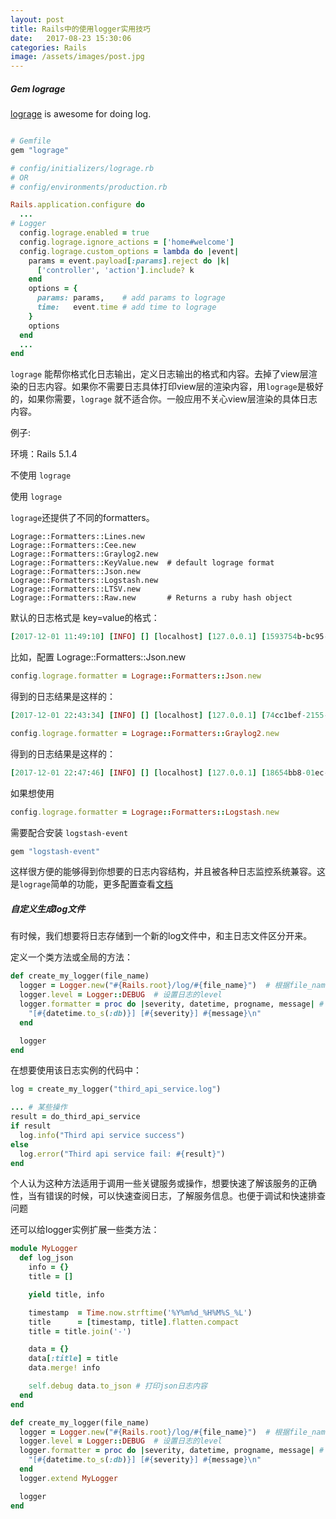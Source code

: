 ```yaml
---
layout: post
title: Rails中的使用logger实用技巧
date:   2017-08-23 15:30:06
categories: Rails
image: /assets/images/post.jpg
---
```


##### Gem lograge

[lograge](https://github.com/roidrage/lograge) is awesome for doing log.

```ruby

# Gemfile
gem "lograge"
```

```ruby
# config/initializers/lograge.rb
# OR
# config/environments/production.rb

Rails.application.configure do
  ...
# Logger
  config.lograge.enabled = true
  config.lograge.ignore_actions = ['home#welcome']
  config.lograge.custom_options = lambda do |event|
    params = event.payload[:params].reject do |k|
      ['controller', 'action'].include? k
    end
    options = {
      params: params,    # add params to lograge
      time:   event.time # add time to lograge
    }
    options
  end
  ...
end

```

`lograge` 能帮你格式化日志输出，定义日志输出的格式和内容。去掉了view层渲染的日志内容。如果你不需要日志具体打印view层的渲染内容，用`lograge`是极好的，如果你需要，`lograge` 就不适合你。一般应用不关心view层渲染的具体日志内容。

例子:

环境：Rails 5.1.4

不使用 `lograge`

使用 `lograge`

`lograge`还提供了不同的formatters。

```
Lograge::Formatters::Lines.new
Lograge::Formatters::Cee.new
Lograge::Formatters::Graylog2.new
Lograge::Formatters::KeyValue.new  # default lograge format
Lograge::Formatters::Json.new
Lograge::Formatters::Logstash.new
Lograge::Formatters::LTSV.new
Lograge::Formatters::Raw.new       # Returns a ruby hash object
```

默认的日志格式是 key=value的格式：

```ruby
[2017-12-01 11:49:10] [INFO] [] [localhost] [127.0.0.1] [1593754b-bc95-42] method=GET path=/ format=*/* controller=HomeController action=welcome status=200 duration=472.00 view=0.00 params={} time=2017-12-01 11:49:09 +0800

```

比如，配置 Lograge::Formatters::Json.new

```ruby
config.lograge.formatter = Lograge::Formatters::Json.new
```

得到的日志结果是这样的：

```ruby
[2017-12-01 22:43:34] [INFO] [] [localhost] [127.0.0.1] [74cc1bef-2155-42] {"method":"GET","path":"/","format":"*/*","controller":"HomeController","action":"welcome","status":200,"duration":3.09,"view":0.0,"params":{"home":{}},"time":"2017-12-01 22:43:34 +0800"}
```

```ruby
config.lograge.formatter = Lograge::Formatters::Graylog2.new
```

得到的日志结果是这样的：

```ruby
[2017-12-01 22:47:46] [INFO] [] [localhost] [127.0.0.1] [18654bb8-01ec-48] {:_method=>"GET", :_path=>"/", :_format=>"*/*", :_controller=>"HomeController", :_action=>"welcome", :_status=>200, :_duration=>368.34, :_view=>0.0, :_params=>{"home"=>{}}, :_time=>2017-12-01 22:47:46 +0800, :short_message=>"[200] GET / (HomeController#welcome)"}
```

如果想使用

```ruby
config.lograge.formatter = Lograge::Formatters::Logstash.new
```

需要配合安装 `logstash-event`

```ruby
gem "logstash-event"
```

这样很方便的能够得到你想要的日志内容结构，并且被各种日志监控系统兼容。这是`lograge`简单的功能，更多配置查看[文档](https://github.com/roidrage/lograge)

##### 自定义生成log文件

有时候，我们想要将日志存储到一个新的log文件中，和主日志文件区分开来。

定义一个类方法或全局的方法：

```ruby
def create_my_logger(file_name)
  logger = Logger.new("#{Rails.root}/log/#{file_name}")  # 根据file_name，创建一个logger实例。会在Rails.root/log目录下生成file_name文件，用来记录日志
  logger.level = Logger::DEBUG  # 设置日志的level
  logger.formatter = proc do |severity, datetime, progname, message| # 设置日志的formatter
    "[#{datetime.to_s(:db)}] [#{severity}] #{message}\n"
  end

  logger
end
```

在想要使用该日志实例的代码中：

```ruby
log = create_my_logger("third_api_service.log")

... # 某些操作
result = do_third_api_service
if result
  log.info("Third api service success")
else
  log.error("Third api service fail: #{result}")
end
```

个人认为这种方法适用于调用一些关键服务或操作，想要快速了解该服务的正确性，当有错误的时候，可以快速查阅日志，了解服务信息。也便于调试和快速排查问题

还可以给logger实例扩展一些类方法：

```ruby
module MyLogger
  def log_json
    info = {}
    title = []

    yield title, info

    timestamp  = Time.now.strftime('%Y%m%d_%H%M%S_%L')
    title      = [timestamp, title].flatten.compact
    title = title.join('-')

    data = {}
    data[:title] = title
    data.merge! info

    self.debug data.to_json # 打印json日志内容
  end
end

def create_my_logger(file_name)
  logger = Logger.new("#{Rails.root}/log/#{file_name}")  # 根据file_name，创建一个logger实例。会在Rails.root/log目录下生成file_name文件，用来记录日志
  logger.level = Logger::DEBUG  # 设置日志的level
  logger.formatter = proc do |severity, datetime, progname, message| # 设置日志的formatter
    "[#{datetime.to_s(:db)}] [#{severity}] #{message}\n"
  end
  logger.extend MyLogger

  logger
end
```
